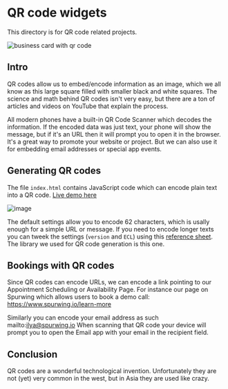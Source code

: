 # QR code widgets
This directory is for QR code related projects.

![business card with qr code](https://user-images.githubusercontent.com/9488406/115966027-1090c800-a52c-11eb-824c-def787546d50.png)

## Intro
QR codes allow us to embed/encode information as an image, which we all know as this large square filled with smaller black and white squares. The science and math behind QR codes isn't very easy, but there are a ton of articles and videos on YouTube that explain the process.

All modern phones have a built-in QR Code Scanner which decodes the information. If the encoded data was just text, your phone will show the message, but if it's an URL then it will prompt you to open it in the browser. It's a great way to promote your website or project. But we can also use it for embedding email addresses or special app events.

## Generating QR codes
The file `index.html` contains JavaScript code which can encode plain text into a QR code. [Live demo here](https://spurwing.github.io/Appointment-Scheduling-Widgets/QRCode/)

![image](https://user-images.githubusercontent.com/9488406/115966685-0a501b00-a52f-11eb-8c57-db2d6ba9dc26.png)

The default settings allow you to encode 62 characters, which is usally enough for a simple URL or message.
If you need to encode longer texts you can tweek the settings (`version` and `ECL`) using this [reference sheet](https://www.qrcode.com/en/about/version.html). The library we used for QR code generation is this one.

## Bookings with QR codes
Since QR codes can encode URLs, we can encode a link pointing to our Appointment Scheduling or Availability Page. For instance our page on Spurwing which allows users to book a demo call: https://www.spurwing.io/learn-more

Similarly you can encode your email address as such mailto:ilya@spurwing.io When scanning that QR code your device will prompt you to open the Email app with your email in the recipient field.

## Conclusion
QR codes are a wonderful technological invention. Unfortunately they are not (yet) very common in the west, but in Asia they are used like crazy.
